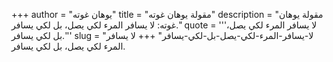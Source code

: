 +++
author = "يوهان غوته"
title = "مقولة يوهان غوته"
description = "مقولة يوهان غوته: لا يسافر المرء لكي يصل، بل لكي يسافر."
quote = '''لا يسافر المرء لكي يصل، بل لكي يسافر.'''
slug = "لا-يسافر-المرء-لكي-يصل-بل-لكي-يسافر"
+++
لا يسافر المرء لكي يصل، بل لكي يسافر.
